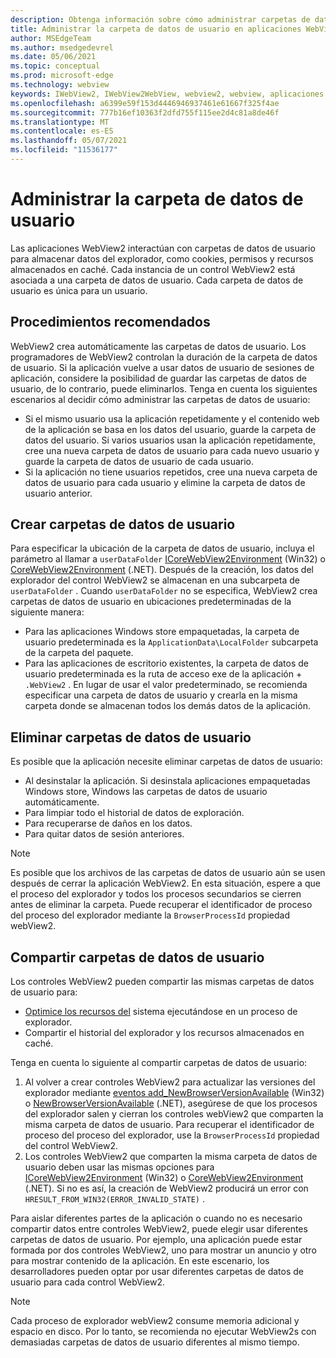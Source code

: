 ```yaml
---
description: Obtenga información sobre cómo administrar carpetas de datos de usuario en aplicaciones WebView2
title: Administrar la carpeta de datos de usuario en aplicaciones WebView2.
author: MSEdgeTeam
ms.author: msedgedevrel
ms.date: 05/06/2021
ms.topic: conceptual
ms.prod: microsoft-edge
ms.technology: webview
keywords: IWebView2, IWebView2WebView, webview2, webview, aplicaciones de win32, win32, edge, ICoreWebView2, ICoreWebView2Host, control de explorador, html perimetral, carpeta de datos de usuario
ms.openlocfilehash: a6399e59f153d4446946937461e61667f325f4ae
ms.sourcegitcommit: 777b16ef10363f2dfd755f115ee2d4c81a8de46f
ms.translationtype: MT
ms.contentlocale: es-ES
ms.lasthandoff: 05/07/2021
ms.locfileid: "11536177"
---
```

# <a name="manage-the-user-data-folder"></a>Administrar la carpeta de datos de usuario  

Las aplicaciones WebView2 interactúan con carpetas de datos de usuario para almacenar datos del explorador, como cookies, permisos y recursos almacenados en caché.  Cada instancia de un control WebView2 está asociada a una carpeta de datos de usuario.  Cada carpeta de datos de usuario es única para un usuario.  

## <a name="best-practices"></a>Procedimientos recomendados  

WebView2 crea automáticamente las carpetas de datos de usuario.  Los programadores de WebView2 controlan la duración de la carpeta de datos de usuario.  Si la aplicación vuelve a usar datos de usuario de sesiones de aplicación, considere la posibilidad de guardar las carpetas de datos de usuario, de lo contrario, puede eliminarlos.  Tenga en cuenta los siguientes escenarios al decidir cómo administrar las carpetas de datos de usuario:  

*   Si el mismo usuario usa la aplicación repetidamente y el contenido web de la aplicación se basa en los datos del usuario, guarde la carpeta de datos del usuario.  Si varios usuarios usan la aplicación repetidamente, cree una nueva carpeta de datos de usuario para cada nuevo usuario y guarde la carpeta de datos de usuario de cada usuario.
*   Si la aplicación no tiene usuarios repetidos, cree una nueva carpeta de datos de usuario para cada usuario y elimine la carpeta de datos de usuario anterior.  
    
## <a name="create-user-data-folders"></a>Crear carpetas de datos de usuario  

Para especificar la ubicación de la carpeta de datos de usuario, incluya el parámetro al llamar a `userDataFolder` [ICoreWebView2Environment](/microsoft-edge/webview2/reference/win32/icorewebview2environment) \(Win32\) o [CoreWebView2Environment](/dotnet/api/microsoft.web.webview2.core.corewebview2environment) \(.NET\).  Después de la creación, los datos del explorador del control WebView2 se almacenan en una subcarpeta de `userDataFolder` .  Cuando `userDataFolder` no se especifica, WebView2 crea carpetas de datos de usuario en ubicaciones predeterminadas de la siguiente manera:  

*   Para las aplicaciones Windows store empaquetadas, la carpeta de usuario predeterminada es la `ApplicationData\LocalFolder` subcarpeta de la carpeta del paquete.  
*   Para las aplicaciones de escritorio existentes, la carpeta de datos de usuario predeterminada es la ruta de acceso exe de la aplicación + `.WebView2` .  En lugar de usar el valor predeterminado, se recomienda especificar una carpeta de datos de usuario y crearla en la misma carpeta donde se almacenan todos los demás datos de la aplicación.  
    
## <a name="delete-user-data-folders"></a>Eliminar carpetas de datos de usuario  

Es posible que la aplicación necesite eliminar carpetas de datos de usuario:  

*   Al desinstalar la aplicación.  Si desinstala aplicaciones empaquetadas Windows store, Windows las carpetas de datos de usuario automáticamente.  
*   Para limpiar todo el historial de datos de exploración.  
*   Para recuperarse de daños en los datos.  
*   Para quitar datos de sesión anteriores.  
    
> [!NOTE]
> Es posible que los archivos de las carpetas de datos de usuario aún se usen después de cerrar la aplicación WebView2.  En esta situación, espere a que el proceso del explorador y todos los procesos secundarios se cierren antes de eliminar la carpeta.  Puede recuperar el identificador de proceso del proceso del explorador mediante la `BrowserProcessId` propiedad webView2.  

## <a name="share-user-data-folders"></a>Compartir carpetas de datos de usuario  

Los controles WebView2 pueden compartir las mismas carpetas de datos de usuario para:  

*   [Optimice los recursos del](../concepts/process-model.md) sistema ejecutándose en un proceso de explorador.  
*   Compartir el historial del explorador y los recursos almacenados en caché.  
    
Tenga en cuenta lo siguiente al compartir carpetas de datos de usuario:  

1.  Al volver a crear controles WebView2 para actualizar las versiones del explorador mediante [eventos add_NewBrowserVersionAvailable](/microsoft-edge/webview2/reference/win32/icorewebview2environment#add_newbrowserversionavailable) \(Win32\) o [NewBrowserVersionAvailable](/dotnet/api/microsoft.web.webview2.core.corewebview2environment.newbrowserversionavailable) \(.NET\), asegúrese de que los procesos del explorador salen y cierran los controles webView2 que comparten la misma carpeta de datos de usuario.  Para recuperar el identificador de proceso del proceso del explorador, use la `BrowserProcessId` propiedad del control WebView2.  
1.  Los controles WebView2 que comparten la misma carpeta de datos de usuario deben usar las mismas opciones para [ICoreWebView2Environment](/microsoft-edge/webview2/reference/win32/icorewebview2environment) \(Win32\) o [CoreWebView2Environment](/dotnet/api/microsoft.web.webview2.core.corewebview2environment) \(.NET\).  Si no es así, la creación de WebView2 producirá un error con `HRESULT_FROM_WIN32(ERROR_INVALID_STATE)` .  
    
Para aislar diferentes partes de la aplicación o cuando no es necesario compartir datos entre controles WebView2, puede elegir usar diferentes carpetas de datos de usuario.  Por ejemplo, una aplicación puede estar formada por dos controles WebView2, uno para mostrar un anuncio y otro para mostrar contenido de la aplicación.  En este escenario, los desarrolladores pueden optar por usar diferentes carpetas de datos de usuario para cada control WebView2.  

> [!NOTE]
> Cada proceso de explorador webView2 consume memoria adicional y espacio en disco.  Por lo tanto, se recomienda no ejecutar WebView2s con demasiadas carpetas de datos de usuario diferentes al mismo tiempo.  
